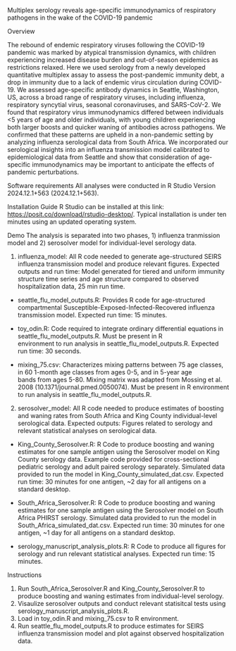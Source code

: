 Multiplex serology reveals age-specific immunodynamics of respiratory pathogens in the wake of the COVID-19 pandemic 

Overview 

The rebound of endemic respiratory viruses following the COVID-19 pandemic was marked by atypical transmission dynamics, with children experiencing increased disease burden and out-of-season epidemics as restrictions relaxed. Here we used serology from a newly developed quantitative multiplex assay to assess the post-pandemic immunity debt, a drop in immunity due to a lack of endemic virus circulation during COVID-19. We assessed age-specific antibody dynamics in Seattle, Washington, US, across a broad range of respiratory viruses, including influenza, respiratory syncytial virus, seasonal coronaviruses, and SARS-CoV-2. We found that respiratory virus immunodynamics differed between individuals <5 years of age and older individuals, with young children experiencing both larger boosts and quicker waning of antibodies across pathogens. We confirmed that these patterns are upheld in a non-pandemic setting by analyzing influenza serological data from South Africa. We incorporated our serological insights into an influenza transmission model calibrated to epidemiological data from Seattle and show that consideration of age-specific immunodynamics may be important to anticipate the effects of pandemic perturbations. 

Software requirements 
All analyses were conducted in R Studio Version 2024.12.1+563 (2024.12.1+563). 

Installation Guide 
R Studio can be installed at this link: https://posit.co/download/rstudio-desktop/. Typical installation is under ten minutes using an updated operating system.

Demo 
The analysis is separated into two phases, 1) influenza tranmission model and 2) serosolver model for individual-level serology data.

1) influenza_model: All R code needed to generate age-structured SEIRS influenza transmission model and produce relevant figures. Expected outputs and run time: Model generated for tiered and uniform immunity structure time series and age structure compared to observed hospitalization data, 25 min run time. 
   
  - seattle_flu_model_outputs.R: Provides R code for age-structured compartmental Susceptible-Exposed-Infected-Recovered influenza       
    transmission model. Expected run time: 15 minutes. 

  - toy_odin.R: Code required to integrate ordinary differential equations in seattle_flu_model_outputs.R. Must be present in R       
    environment to run analysis in seattle_flu_model_outputs.R. Expected run time: 30 seconds. 
  
  - mixing_75.csv: Characterizes mixing patterns between 75 age classes, in 60 1-month age classes from ages 0-5, and in 5-year age   
    bands from ages 5-80. Mixing matrix was adapted from Mossing et al. 2008 (10.1371/journal.pmed.0050074). Must be present in R 
    environment to run analysis in seattle_flu_model_outputs.R.

2) serosolver_model: All R code needed to produce estimates of boosting and waning rates from South Africa and King County individual-level serological data. Expected outputs: Figures related to serology and relevant statistical analyses on serological data.

  - King_County_Serosolver.R: R Code to produce boosting and waning estimates for one sample antigen using the Serosolver model on King      County serology data. Example code provided for cross-sectional pediatric serology and adult paired serology separately. Simulated       data provided to run the model in King_County_simulated_dat.csv. Expected run time: 30 minutes for one antigen, ~2 day for all antigens on a standard desktop. 
    
  - South_Africa_Serosolver.R: R Code to produce boosting and waning estimates for one sample antigen using the Serosolver model on          South Africa PHIRST serology. Simulated data provided to run the model in South_Africa_simulated_dat.csv. Expected run time: 30          minutes for one antigen, ~1 day for all antigens on a standard desktop. 
    
   - serology_manuscript_analysis_plots.R: R Code to produce all figures for serology and run relevant statistical analyses. Expected 
     run time: 15 minutes.

Instructions 
1. Run South_Africa_Serosolver.R and King_County_Serosolver.R to produce boosting and waning estimates from individual-level serology.
2. Visaulize serosolver outputs and conduct relevant statisitcal tests using serology_manuscript_analysis_plots.R.
3. Load in toy_odin.R and mixing_75.csv to R environment.
4. Run seattle_flu_model_outputs.R to produce estimates for SEIRS influenza transmission model and plot against observed hospitalization 
   data. 



